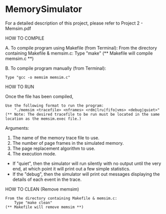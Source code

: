 # MemorySimulator

For a detailed description of this project, please refer to Project 2 - Memsim.pdf

HOW TO COMPILE

A. To compile program using Makefile (from Terminal):
	From the directory containing Makefile & memsim.c:
		Type "make"
	(** Makefile will compile memsim.c **)

B. To compile program manually (from Terminal):

	Type "gcc -o memsim memsim.c"


HOW TO RUN

Once the file has been compiled,

	Use the following format to run the program:
		"./memsim <tracefile> <nframes> <rdm|lru|fifo|vms> <debug|quiet>"
	(** Note: The desired tracefile to be run must be located in the same
	location as the memsim.exec file.) 
Arguments:
1. The name of the memory trace file to use.
2. The number of page frames in the simulated memory.
3. The page replacement algorithm to use.
4. The execution mode.
- If "quiet", then the simulator will run silently with no output until the
	very end, at which point it will print out a few simple statistics.
- If the "debug", then the simulator will print out messages displaying the
	details of each event in the trace.

HOW TO CLEAN (Remove memsim)

	From the directory containing Makefile & memsim.c:
		Type "make clean"
	(** Makefile will remove memsim **)
